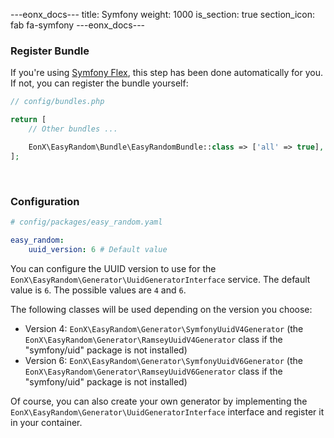 ---eonx_docs---
title: Symfony
weight: 1000
is_section: true
section_icon: fab fa-symfony
---eonx_docs---

### Register Bundle

If you're using [Symfony Flex][1], this step has been done automatically for you. If not, you can register the bundle
yourself:

```php
// config/bundles.php

return [
    // Other bundles ...

    EonX\EasyRandom\Bundle\EasyRandomBundle::class => ['all' => true],
];
```

<br>

### Configuration

```yaml
# config/packages/easy_random.yaml

easy_random:
    uuid_version: 6 # Default value

```

You can configure the UUID version to use for the `EonX\EasyRandom\Generator\UuidGeneratorInterface` service.
The default value is `6`. The possible values are `4` and `6`.

The following classes will be used depending on the version you choose:

- Version 4: `EonX\EasyRandom\Generator\SymfonyUuidV4Generator` (the `EonX\EasyRandom\Generator\RamseyUuidV4Generator` class if the "symfony/uid" package is not installed)
- Version 6: `EonX\EasyRandom\Generator\SymfonyUuidV6Generator` (the `EonX\EasyRandom\Generator\RamseyUuidV6Generator` class if the "symfony/uid" package is not installed)

Of course, you can also create your own generator by implementing the `EonX\EasyRandom\Generator\UuidGeneratorInterface` interface
and register it in your container.

<br>

[1]: https://flex.symfony.com/

